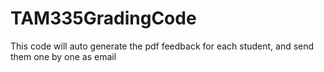 # TAM335GradingCode
This code will auto generate the pdf feedback for each student, and send them one by one as email
